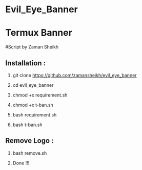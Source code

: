# Evil_Eye_Banner

# Termux Banner
#Script by Zaman Sheikh

## Installation :

1) git clone https://github.com/zamansheikh/evil_eye_banner


2) cd evil_eye_banner


3) chmod +x requirement.sh


4) chmod +x t-ban.sh


5) bash requirement.sh


6) bash t-ban.sh



## Remove Logo :

1) bash remove.sh

2) Done !!!




